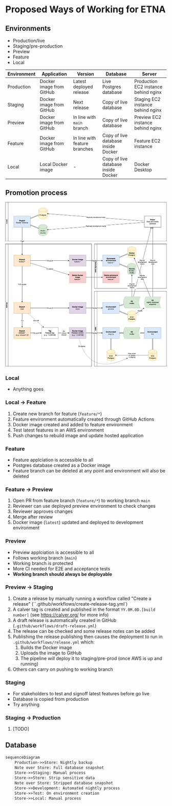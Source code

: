 # Proposed Ways of Working for ETNA

## Environments

- Production/live
- Staging/pre-production
- Preview
- Feature
- Local

| Environment | Application              | Version                       | Database                            | Server                               |
| ----------- | ------------------------ | ----------------------------- | ----------------------------------- | ------------------------------------ |
| Production  | Docker image from GitHub | Latest deployed release       | Live Postgres database              | Production EC2 instance behind nginx |
| Staging     | Docker image from GitHub | Next release                  | Copy of live database               | Staging EC2 instance behind nginx    |
| Preview     | Docker image from GitHub | In line with `main` branch    | Copy of live database               | Preview EC2 instance behind nginx    |
| Feature     | Docker image from GitHub | In line with feature branches | Copy of live database inside Docker | Feature EC2 instance                 |
| Local       | Local Docker image       | -                             | Copy of live database inside Docker | Docker Desktop                       |

## Promotion process

![Promotion process diagram](./promotion-process.drawio.png)

### Local

- Anything goes

### Local → Feature

1. Create new branch for feature (`feature/*`)
1. Feature environment automatically created through GitHub Actions
1. Docker image created and added to feature environment
1. Test latest features in an AWS environment
1. Push changes to rebuild image and update hosted application

### Feature

- Feature applciation is accessible to all
- Postgres database created as a Docker image
- Feature branch can be deleted at any point and environment will also be deleted

### Feature → Preview

1. Open PR from feature branch (`feature/*`) to working branch `main`
1. Reviewer can use deployed preview environment to check changes
1. Reviewer approves changes
1. Merge after review
1. Docker image (`latest`) updated and deployed to development environment

### Preview

- Preview applciation is accessible to all
- Follows working branch (`main`)
- Working branch is protected
- More CI needed for E2E and acceptance tests
- **Working branch should always be deployable**

### Preview → Staging

1. Create a release by manually running a workflow called "Create a release" (``.github/workflows/create-release-tag.yml`)
1. A calver tag is created and published in the format `YY.0M.0D.[build number]` (see https://calver.org/ for more info)
1. A draft release is automatically created in GitHub (`.github/workflows/draft-release.yml`)
1. The release can be checked and some release notes can be added
1. Publishing the release publishing then causes the deployment to run in `.github/workflows/release.yml` which:
    1. Builds the Docker image
    1. Uploads the image to GitHub
    1. The pipeline _will_ deploy it to staging/pre-prod (once AWS is up and running)
1. Others can carry on pushing to working branch
<!-- 1. Each push to release branch will create a new tag using sequential number (e.g. `v23.08.09.32749`) -->
<!-- 1. Create a release using the tag you want to deploy -->
<!-- 1. Versioned Docker image is automatically created using the release tag -->

### Staging

- For stakeholders to test and signoff latest features before go live
- Database is copied from production
- Try anything

### Staging → Production

1. [TODO]

<!-- ### Hotfix process

When we need to make a fix to production code but there is already changes in the trunk that we don't want to release.

1. Create a branch from the release you want to hotfix (e.g. from `release/7.4`)
1. Apply the fix
1. Open a PR back into the release branch
1. Reviewer approves changes
1. Merge after review
1. Versioned Docker image is automatically created using sequential number (e.g. `7.4.34921`)
1. Create a release using the new tag (Docker will build)
1. [TODO] - same process as staging → production
1. Open a PR to duplicate the changes back into the working branch

[Hotfix process diagram](https://www.mermaidchart.com/app/projects/1236b2e9-bed7-46dd-beb3-98a52fc4c209/diagrams/6bac87a1-ca63-438d-81dc-9128aa2f0baa/version/v0.1/view) -->

## Database

```mermaid
sequenceDiagram
    Production->>Store: Nightly backup
    Note over Store: Full database snapshot
    Store->>Staging: Manual process
    Store->>Store: Strip sensitive data
    Note over Store: Stripped database snapshot
    Store->>Development: Automated nightly process
    Store->>Test: On environment creation
    Store->>Local: Manual process
```
